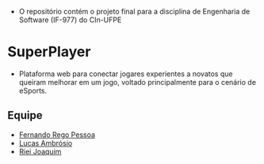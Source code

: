 * O repositório contém o projeto final para a disciplina de Engenharia de Software (IF-977) do CIn-UFPE

# SuperPlayer
* Plataforma web para conectar jogares experientes a novatos que queiram melhorar em um jogo, voltado principalmente para o cenário de eSports.

## Equipe
- [Fernando Rego Pessoa](https://github.com/frpmneto)
- [Lucas Ambrósio](https://github.com/amb-lucas)
- [Riei Joaquim](https://github.com/Riei-Joaquim)
